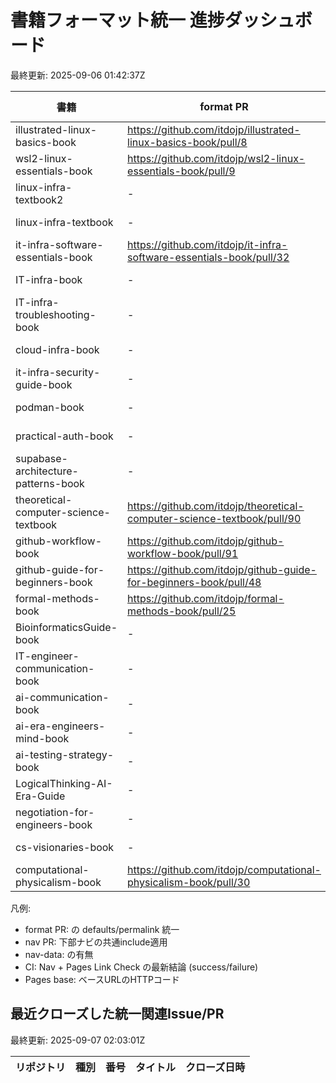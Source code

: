 # 書籍フォーマット統一 進捗ダッシュボード

最終更新: 2025-09-06 01:42:37Z

| 書籍 | format PR | 状態 | nav PR | 状態 | nav-data | CI (Nav+Pages) | Pages base |
|---|---|---|---|---|---|---|---|
| illustrated-linux-basics-book | https://github.com/itdojp/illustrated-linux-basics-book/pull/8 | MERGED | https://github.com/itdojp/illustrated-linux-basics-book/pull/10 | MERGED | yes | - | 200 |
| wsl2-linux-essentials-book | https://github.com/itdojp/wsl2-linux-essentials-book/pull/9 | MERGED | https://github.com/itdojp/wsl2-linux-essentials-book/pull/11 | MERGED | yes | success | 200 |
| linux-infra-textbook2 | - | - | https://github.com/itdojp/linux-infra-textbook2/pull/16 | MERGED | yes | failure | 200 |
| linux-infra-textbook | - | - | https://github.com/itdojp/linux-infra-textbook/pull/45 | MERGED | yes | failure | 200 |
| it-infra-software-essentials-book | https://github.com/itdojp/it-infra-software-essentials-book/pull/32 | MERGED | https://github.com/itdojp/it-infra-software-essentials-book/pull/30 | MERGED | yes | failure | 200 |
| IT-infra-book | - | - | https://github.com/itdojp/IT-infra-book/pull/34 | MERGED | yes | failure | 200 |
| IT-infra-troubleshooting-book | - | - | https://github.com/itdojp/IT-infra-troubleshooting-book/pull/15 | MERGED | no | success | 200 |
| cloud-infra-book | - | - | https://github.com/itdojp/cloud-infra-book/pull/21 | MERGED | no | success | 200 |
| it-infra-security-guide-book | - | - | https://github.com/itdojp/it-infra-security-guide-book/pull/25 | MERGED | no | success | 200 |
| podman-book | - | - | https://github.com/itdojp/podman-book/pull/52 | MERGED | yes | failure | 200 |
| practical-auth-book | - | - | https://github.com/itdojp/practical-auth-book/pull/24 | MERGED | yes | failure | 200 |
| supabase-architecture-patterns-book | - | - | https://github.com/itdojp/supabase-architecture-patterns-book/pull/27 | MERGED | yes | failure | 200 |
| theoretical-computer-science-textbook | https://github.com/itdojp/theoretical-computer-science-textbook/pull/90 | MERGED | https://github.com/itdojp/theoretical-computer-science-textbook/pull/88 | MERGED | yes | success | 200 |
| github-workflow-book | https://github.com/itdojp/github-workflow-book/pull/91 | MERGED | https://github.com/itdojp/github-workflow-book/pull/89 | MERGED | yes | failure | 200 |
| github-guide-for-beginners-book | https://github.com/itdojp/github-guide-for-beginners-book/pull/48 | MERGED | https://github.com/itdojp/github-guide-for-beginners-book/pull/50 | MERGED | no | success | 200 |
| formal-methods-book | https://github.com/itdojp/formal-methods-book/pull/25 | CLOSED | https://github.com/itdojp/formal-methods-book/pull/27 | CLOSED | no | - | 200 |
| BioinformaticsGuide-book | - | - | https://github.com/itdojp/BioinformaticsGuide-book/pull/25 | MERGED | yes | failure | 200 |
| IT-engineer-communication-book | - | - | https://github.com/itdojp/IT-engineer-communication-book/pull/20 | MERGED | no | success | 200 |
| ai-communication-book | - | - | https://github.com/itdojp/ai-communication-book/pull/12 | MERGED | no | success | 200 |
| ai-era-engineers-mind-book | - | - | https://github.com/itdojp/ai-era-engineers-mind-book/pull/20 | MERGED | yes | success | 200 |
| ai-testing-strategy-book | - | - | https://github.com/itdojp/ai-testing-strategy-book/pull/19 | MERGED | yes | failure | 200 |
| LogicalThinking-AI-Era-Guide | - | - | https://github.com/itdojp/LogicalThinking-AI-Era-Guide/pull/24 | MERGED | yes | failure | 200 |
| negotiation-for-engineers-book | - | - | https://github.com/itdojp/negotiation-for-engineers-book/pull/21 | MERGED | no | success | 200 |
| cs-visionaries-book | - | - | https://github.com/itdojp/cs-visionaries-book/pull/22 | MERGED | yes | failure | 200 |
| computational-physicalism-book | https://github.com/itdojp/computational-physicalism-book/pull/30 | MERGED | https://github.com/itdojp/computational-physicalism-book/pull/28 | MERGED | yes | failure | 200 |

凡例:
- format PR:  の defaults/permalink 統一
- nav PR: 下部ナビの共通include適用
- nav-data:  の有無
- CI: Nav + Pages Link Check の最新結論 (success/failure)
- Pages base: ベースURLのHTTPコード
## 最近クローズした統一関連Issue/PR
最終更新: 2025-09-07 02:03:01Z

| リポジトリ | 種別 | 番号 | タイトル | クローズ日時 |
|---|---|---|---|---|

